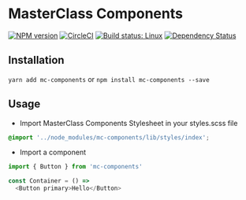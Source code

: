 # MasterClass Components

[![NPM version](https://img.shields.io/npm/v/mc-components.svg?style=flat)](https://npmjs.org/package/mc-components)
[![CircleCI](https://circleci.com/gh/bernabe9/mc-components.svg?style=shield)](https://circleci.com/gh/bernabe9/mc-components)
[![Build status: Linux](https://travis-ci.org/bernabe9/mc-components.svg?branch=master)](https://travis-ci.org/bernabe9/mc-components)
[![Dependency Status](https://img.shields.io/david/bernabe9/mc-components.svg)](https://david-dm.org/bernabe9/mc-components)

## Installation
`yarn add mc-components` or `npm install mc-components --save`

## Usage

- Import MasterClass Components Stylesheet in your styles.scss file
```scss
@import '../node_modules/mc-components/lib/styles/index';
```
- Import a component
```javascript
import { Button } from 'mc-components'

const Container = () =>
  <Button primary>Hello</Button>
```
